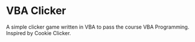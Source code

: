 # VBA Clicker

A simple clicker game written in VBA to pass the course VBA Programming. Inspired by Cookie Clicker.